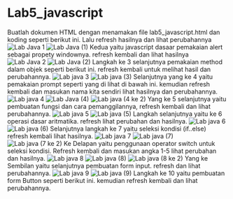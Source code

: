 # Lab5_javascript
Buatlah dokumen HTML dengan menamakan file lab5_javascript.html dan koding seperti berikut ini. Lalu refresh hasilnya dan lihat perubahannya
![Lab Java 1](https://user-images.githubusercontent.com/56400200/116766173-4f0a1380-aa53-11eb-9b6a-c5593ea2526a.PNG)
![Lab Java (1)](https://user-images.githubusercontent.com/56400200/116766487-f63b7a80-aa54-11eb-9e29-4c97c3e92771.PNG)
Kedua yaitu javascript dasaar pemakaian alert sebagai propety windownya. refresh kembali dan lihat hasilnya 
![Lab Java 2](https://user-images.githubusercontent.com/56400200/116766580-706bff00-aa55-11eb-983a-eceb104b9dc9.PNG)
![Lab Java (2)](https://user-images.githubusercontent.com/56400200/116766712-1d467c00-aa56-11eb-8eae-dab7ef144562.PNG)
Langkah ke 3 selanjutnya pemakaian method dalam objek seperti berikut ini. refresh kembali untuk melihat hasil dan perubahannya.
![Lab java 3](https://user-images.githubusercontent.com/56400200/116766769-67c7f880-aa56-11eb-8755-40ae4d495218.PNG)
![Lab java (3)](https://user-images.githubusercontent.com/56400200/116766802-97770080-aa56-11eb-9a04-c92c187850c3.PNG)
Selanjutnya yang ke 4 yaitu pemakaian prompt seperti yang di lihat di bawah ini. kemudian refresh kembali dan masukan nama kita sendiri lihat hasilnya dan perubahannya.
![Lab java 4](https://user-images.githubusercontent.com/56400200/116766969-81b60b00-aa57-11eb-8bb5-f5b27808a127.PNG)
![Lab Java (4)](https://user-images.githubusercontent.com/56400200/116767078-128ce680-aa58-11eb-87f3-3718e6a754cc.PNG)
![Lab java (4 ke 2)](https://user-images.githubusercontent.com/56400200/116767122-3f40fe00-aa58-11eb-9a66-934104d6f2d6.PNG)
Yang ke 5 selanjutnya yaitu pembuatan fungsi dan cara pemanggilannya, refresh kembali dan lihat perubahannya.
![Lab java 5](https://user-images.githubusercontent.com/56400200/116767294-795ecf80-aa59-11eb-9037-bf61aa085258.PNG)
![Lab java (5)](https://user-images.githubusercontent.com/56400200/116767328-b62ac680-aa59-11eb-81ed-b07e5fec677e.PNG)
Langkah selanjutnya yaitu ke 6 operasi dasar aritmatika. refresh lihat perubahan dan hasilnya.
![Lab java 6](https://user-images.githubusercontent.com/56400200/116767478-9516a580-aa5a-11eb-82a3-76e8975971a2.PNG)
![Lab java (6)](https://user-images.githubusercontent.com/56400200/116767521-d7d87d80-aa5a-11eb-8fd4-52c244712230.PNG)
Selanjutnya langkah ke 7 yaitu seleksi kondisi (if..else) refresh kembali lihat hasilnya.
![Lab java 7](https://user-images.githubusercontent.com/56400200/116767601-66e59580-aa5b-11eb-9601-5e31c2adec73.PNG)
![Lab java (7)](https://user-images.githubusercontent.com/56400200/116767649-af9d4e80-aa5b-11eb-9f4a-2a9ce619f805.PNG)
![Lab java (7 ke 2)](https://user-images.githubusercontent.com/56400200/116767719-191d5d00-aa5c-11eb-9abe-0b7304d89389.PNG)
Ke Delapan yaitu penggunaan operator switch untuk seleksi kondisi. Refresh kembali dan masukan angka 1-5 lihat perubahan dan hasilnya.
![Lab java 8](https://user-images.githubusercontent.com/56400200/116767821-c98b6100-aa5c-11eb-85d1-77b7736a8dce.PNG)
![Lab java (8)](https://user-images.githubusercontent.com/56400200/116767855-f6d80f00-aa5c-11eb-9039-dbed3735d620.PNG)
![Lab java (8 ke 2)](https://user-images.githubusercontent.com/56400200/116767883-1cfdaf00-aa5d-11eb-9502-cdc87c2d5c54.PNG)
Yang ke Sembilan yaitu selanjutnya pembuatan form input. refresh dan lihat perubahannya.
![Lab java 9](https://user-images.githubusercontent.com/56400200/116767963-95fd0680-aa5d-11eb-85d6-f8d20fe021c9.PNG)
![Lab java (9)](https://user-images.githubusercontent.com/56400200/116768001-ce044980-aa5d-11eb-9c6d-ba5d71133769.PNG)
Langkah ke 10 yaitu pembuatan form Button seperti berikut ini. kemudian refresh kembali dan lihat perubahannya.















